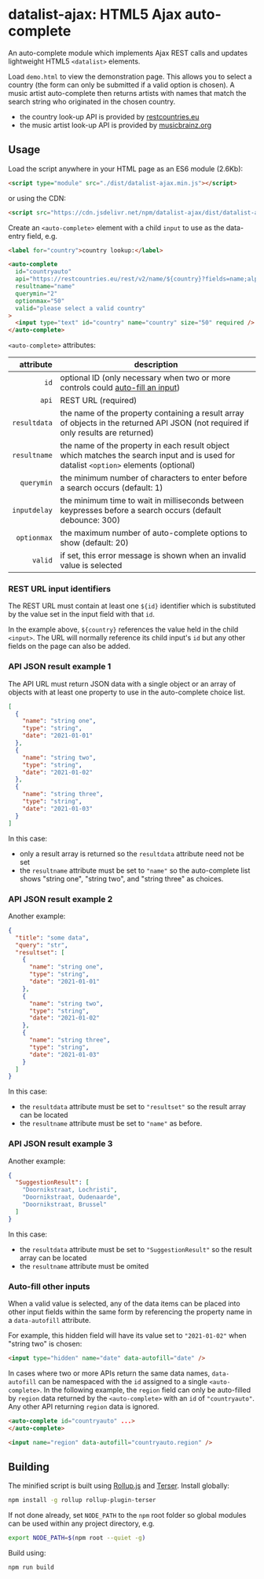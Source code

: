# datalist-ajax: HTML5 Ajax auto-complete

An auto-complete module which implements Ajax REST calls and updates lightweight HTML5 `<datalist>` elements.

Load `demo.html` to view the demonstration page. This allows you to select a country (the form can only be submitted if a valid option is chosen). A music artist auto-complete then returns artists with names that match the search string who originated in the chosen country.

* the country look-up API is provided by [restcountries.eu](https://restcountries.eu/#api-endpoints-name)
* the music artist look-up API is provided by [musicbrainz.org](https://musicbrainz.org/doc/MusicBrainz_API)


## Usage

Load the script anywhere in your HTML page as an ES6 module (2.6Kb):

```html
<script type="module" src="./dist/datalist-ajax.min.js"></script>
```

or using the CDN:

```html
<script src="https://cdn.jsdelivr.net/npm/datalist-ajax/dist/datalist-ajax.min.js"></script>
```

Create an `<auto-complete>` element with a child `input` to use as the data-entry field, e.g.

```html
<label for="country">country lookup:</label>

<auto-complete
  id="countryauto"
  api="https://restcountries.eu/rest/v2/name/${country}?fields=name;alpha2Code;region"
  resultname="name"
  querymin="2"
  optionmax="50"
  valid="please select a valid country"
>
  <input type="text" id="country" name="country" size="50" required />
</auto-complete>
```

`<auto-complete>` attributes:

|attribute|description|
|-:|-|
|`id`|optional ID (only necessary when two or more controls could [auto-fill an input](#auto-fill-other-inputs))|
|`api`|REST URL (required)|
|`resultdata`|the name of the property containing a result array of objects in the returned API JSON (not required if only results are returned)|
|`resultname`|the name of the property in each result object which matches the search input and is used for datalist `<option>` elements (optional)|
|`querymin`|the minimum number of characters to enter before a search occurs (default: 1)|
|`inputdelay`|the minimum time to wait in milliseconds between keypresses before a search occurs (default debounce: 300)|
|`optionmax`|the maximum number of auto-complete options to show (default: 20)|
|`valid`|if set, this error message is shown when an invalid value is selected|


### REST URL input identifiers

The REST URL must contain at least one `${id}` identifier which is substituted by the value set in the input field with that `id`.

In the example above, `${country}` references the value held in the child `<input>`. The URL will normally reference its child input's `id` but any other fields on the page can also be added.


### API JSON result example 1

The API URL must return JSON data with a single object or an array of objects with at least one property to use in the auto-complete choice list.

```json
[
  {
    "name": "string one",
    "type": "string",
    "date": "2021-01-01"
  },
  {
    "name": "string two",
    "type": "string",
    "date": "2021-01-02"
  },
  {
    "name": "string three",
    "type": "string",
    "date": "2021-01-03"
  }
]
```

In this case:

* only a result array is returned so the `resultdata` attribute need not be set
* the `resultname` attribute must be set to `"name"` so the auto-complete list shows "string one", "string two", and "string three" as choices.


### API JSON result example 2

Another example:

```json
{
  "title": "some data",
  "query": "str",
  "resultset": [
    {
      "name": "string one",
      "type": "string",
      "date": "2021-01-01"
    },
    {
      "name": "string two",
      "type": "string",
      "date": "2021-01-02"
    },
    {
      "name": "string three",
      "type": "string",
      "date": "2021-01-03"
    }
  ]
}
```

In this case:

* the `resultdata` attribute must be set to `"resultset"` so the result array can be located
* the `resultname` attribute must be set to `"name"` as before.


### API JSON result example 3

Another example:

```json
{
  "SuggestionResult": [
    "Doornikstraat, Lochristi",
    "Doornikstraat, Oudenaarde",
    "Doornikstraat, Brussel"
  ]
}
```

In this case:

* the `resultdata` attribute must be set to `"SuggestionResult"` so the result array can be located
* the `resultname` attribute must be omited


### Auto-fill other inputs

When a valid value is selected, any of the data items can be placed into other input fields within the same form by referencing the property name in a `data-autofill` attribute.

For example, this hidden field will have its value set to `"2021-01-02"` when "string two" is chosen:

```html
<input type="hidden" name="date" data-autofill="date" />
```

In cases where two or more APIs return the same data names, `data-autofill` can be namespaced with the `id` assigned to a single `<auto-complete>`. In the following example, the `region` field can only be auto-filled by `region` data returned by the `<auto-complete>` with an `id` of `"countryauto"`. Any other API returning `region` data is ignored.

```html
<auto-complete id="countryauto" ...>
</auto-complete>

<input name="region" data-autofill="countryauto.region" />
```


## Building

The minified script is built using [Rollup.js](https://rollupjs.org/) and [Terser](https://terser.org/). Install globally:

```bash
npm install -g rollup rollup-plugin-terser
```

If not done already, set `NODE_PATH` to the `npm` root folder so global modules can be used within any project directory, e.g.

```bash
export NODE_PATH=$(npm root --quiet -g)
```

Build using:

```bash
npm run build
```
